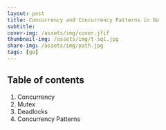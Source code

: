 ```yaml
---
layout: post
title: Concurrency and Concurrency Patterns in Go
subtitle: 
cover-img: /assets/img/cover.jfif
thumbnail-img: /assets/img/t-sql.jpg
share-img: /assets/img/path.jpg
tags: [go]
---
```



## Table of contents

1. Concurrency
2. Mutex
3. Deadlocks
4. Concurrency Patterns
